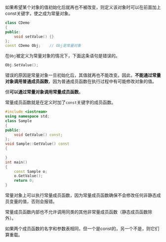 如果希望某个对象的值初始化后就再也不被改变，则定义该对象时可以在前面加上const关键字，使之成为常量对象。

```cpp
class CDemo
{
public:
    void setValue() {}
};
const CDemo Obj;	// Obj是常量对象
```

在`Obj`被定义为常量对象的情况下，下面这条语句是错误的。

```cpp
Obj.SetValue();
```

错误的原因是常量对象一旦初始化后，其值就再也不能改变。因此，**不能通过常量对象调用普通成员函数**，因为普通成员函数在执行过程中有可能修改对象的值。

但**可以通过常量对象调用常量成员函数**。

常量成员函数就是在定义时加了`const`关键字的成员函数。

```cpp
#include <iostream>
using namespace std;
class Sample
{
public:
	void GetValue() const;
};
void Sample::GetValue() const
{
	
}
int main()
{
	const Sample o;
	o.GetValue();
	return 0;
}
```

常量对象上可以执行常量成员函数，因为常量成员函数确保不会修改任何非静态成员变量的值，否则会报错。

常量成员函数内部也不允许调用同类的其他非常量成员函数（静态成员函数除外）。

如果两个成员函数的名字和参数表相同，但一个是const的，另一个不是，则它们算重载。